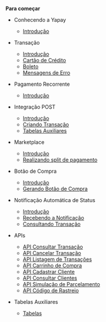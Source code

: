 <!-- docs/_sidebar.md -->

**Para começar**

* Conhecendo a Yapay
	* [Introdução](/)

* Transação
	* [Introdução](transacao-introducao.md)
	* [Cartão de Crédito](transacao-cartao-credito.md)
	* [Boleto](transacao-boleto.md)
	* [Mensagens de Erro](transacao-erros.md)

* Pagamento Recorrente
	* [Introdução](recorrencia.md)

* Integração POST
	* [Introdução](integracao-post-introducao.md)	
	* [Criando Transação](integracao-post-criando.md)	
	* [Tabelas Auxiliares](integracao-post-tabelas-auxiliares.md)		

* Marketplace
	* [Introdução](marketplace-introducao.md)
	* [Realizando split de pagamento](marketplace-realizando-split.md)

* Botão de Compra
	* [Introdução](botao-compra-introducao.md)
	* [Gerando Botão de Compra](botao-compra-gerando.md)

* Notificação Automática de Status
	* [Introdução](notificacao-automatica-status-introducao.md)
	* [Recebendo a Notificação](notificacao-automatica-status-receber.md)
	* [Consultando Transação](notificacao-automatica-status-consulta-transacao.md)


* APIs
	* [API Consultar Transação](api-consultar-transacao.md)
	* [API Cancelar Transação](api-cancelar-transacao.md)
	* [API Listagem de Transações](api-listar-transacoes.md)
	* [API Carrinho de Compra](api-carrinho-compra.md)
	* [API Cadastrar Cliente](api-cadastrar-cliente.md)
	* [API Consultar Clientes](api-consulta-cliente.md)
	* [API Simulação de Parcelamento](api-simulacao-parcelamento.md)
	* [API Código de Rastreio](api-codigo-rastreio.md)

* Tabelas Auxiliares
	* [Tabelas](tabelas.md)
